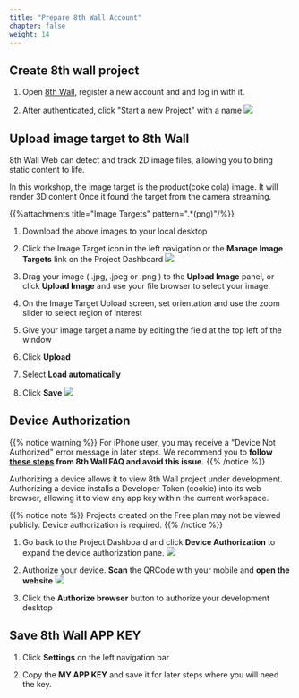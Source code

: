```yaml
---
title: "Prepare 8th Wall Account"
chapter: false
weight: 14
---
```


## Create 8th wall project

1. Open [8th Wall](https://www.8thwall.com/), register a new account and and log in with it. 

1. After authenticated,  click "Start a new Project" with a name
![](/images/introduction/create-8th-project.png)  

## Upload image target to 8th Wall

8th Wall Web can detect and track 2D image files, allowing you to bring static content to life.

In this workshop, the image target is the product(coke cola) image. It will render 3D content Once it found the target from the camera streaming.

{{%attachments title="Image Targets" pattern=".*(png)"/%}}

1. Download the above images to your local desktop

1. Click the Image Target icon in the left navigation or the **Manage Image Targets** link on the Project Dashboard
![](/image/8th-wall-console-appkey-imagetargets.jpg)

1. Drag your image ( .jpg, .jpeg or .png ) to the **Upload Image** panel, or click **Upload Image** and use your file browser to select your image. 

1. On the Image Target Upload screen, set orientation and use the zoom slider to select region of interest

1. Give your image target a name by editing the field at the top left of the window

1. Click **Upload**

1. Select **Load automatically**

1. Click **Save**
![](/images/introduction/image-targets.png?width=30pc)


## Device Authorization

{{% notice warning %}}
For iPhone user, you may receive a "Device Not Authorized" error message in later steps. We recommend you to **follow [these steps](https://www.8thwall.com/docs/web/#device-not-authorized) from 8th Wall FAQ and avoid this issue.**
{{% /notice %}}

Authorizing a device allows it to view 8th Wall project under development. Authorizing a device installs a Developer Token (cookie) into its web browser, allowing it to view any app key within the current workspace.

{{% notice note %}}
Projects created on the Free plan may not be viewed publicly. Device authorization is required.
{{% /notice  %}}

1. Go back to the Project Dashboard and click **Device Authorization** to expand the device authorization pane.
![](/images/introduction/device-authorization.png)

1. Authorize your device. **Scan** the QRCode with your mobile and **open the website**
![](/image/8th-console-developer-mode-qr.jpg)

1. Click the **Authorize browser** button to authorize your development desktop

## Save 8th Wall APP KEY

1. Click **Settings** on the left navigation bar

1. Copy the **MY APP KEY** and save it for later steps where you will need the key.